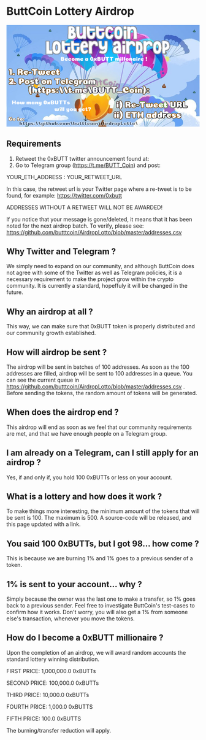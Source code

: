 # ButtCoin Lottery Airdrop

![alt text](https://raw.githubusercontent.com/butttcoin/AirdropLotto/master/airdrop3a.png)


## Requirements
1. Retweet the 0xBUTT twitter announcement found at:
2. Go to Telegram group (https://t.me/BUTT_Coin) and post:

YOUR_ETH_ADDRESS : YOUR_RETWEET_URL

In this case, the retweet url is your Twitter page where a re-tweet is to be found, for example:
https://twitter.com/0xbutt

ADDRESSES WITHOUT A RETWEET WILL NOT BE AWARDED!


If you notice that your message is gone/deleted, it means that it has been noted for the next airdrop batch. 
To verify, please see: https://github.com/butttcoin/AirdropLotto/blob/master/addresses.csv


## Why Twitter and Telegram ?
We simply need to expand on our community, and although ButtCoin does not agree with some of the Twitter as well as Telegram policies, it is a necessary requirement to make the project grow within the crypto community. It is currently a standard, hopeffuly it will be changed in the future.

## Why an airdrop at all ?
This way, we can make sure that 0xBUTT token is properly distributed and our community growth established.

## How will airdrop be sent ?
The airdrop will be sent in batches of 100 addresses. As soon as the 100 addresses are filled, airdrop will be sent to 100 addresses in a queue. You can see the current queue in https://github.com/butttcoin/AirdropLotto/blob/master/addresses.csv .
Before sending the tokens, the random amount of tokens will be generated.

## When does the airdrop end ?
This airdrop will end as soon as we feel that our community requirements are met, and that we have enough people on a Telegram group.

## I am already on a Telegram, can I still apply for an airdrop ?
Yes, if and only if, you hold 100 0xBUTTs or less on your account.

## What is a lottery and how does it work ?
To make things more interesting, the minimum amount of the tokens that will be sent is 100. The maximum is 500. A source-code will be released, and this page updated with a link.

## You said 100 0xBUTTs, but I got 98... how come ?
This is because we are burning 1% and 1% goes to a previous sender of a token.

## 1% is sent to your account... why ?
Simply because the owner was the last one to make a transfer, so 1% goes back to a previous sender. Feel free to investigate ButtCoin's test-cases to confirm how it works. Don't worry, you will also get a 1% from someone else's transaction, whenever you move the tokens.

## How do I become a 0xBUTT millionaire ?
Upon the completion of an airdrop, we will award random accounts the standard lottery winning distribution. 

FIRST PRICE: 1,000,000.0 0xBUTTs

SECOND PRICE: 100,000.0 0xBUTTs

THIRD PRICE: 10,000.0 0xBUTTs

FOURTH PRICE: 1,000.0 0xBUTTS

FIFTH PRICE: 100.0 0xBUTTS

The burning/transfer reduction will apply.
